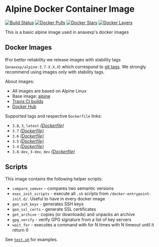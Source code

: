 # Alpine Docker Container Image

[![Build Status](https://travis-ci.org/anaxexp/alpine.svg?branch=master)](https://travis-ci.org/anaxexp/alpine)
[![Docker Pulls](https://img.shields.io/docker/pulls/anaxexp/alpine.svg)](https://hub.docker.com/r/anaxexp/alpine)
[![Docker Stars](https://img.shields.io/docker/stars/anaxexp/alpine.svg)](https://hub.docker.com/r/anaxexp/alpine)
[![Docker Layers](https://images.microbadger.com/badges/image/anaxexp/alpine.svg)](https://microbadger.com/images/anaxexp/alpine)

This is a basic alpine image used in anaxexp's docker images

## Docker Images

❗For better reliability we release images with stability tags (`anaxexp/alpine:3.7-X.X.X`) which correspond to [git tags](https://github.com/anaxexp/alpine/releases). We strongly recommend using images only with stability tags. 

About images:

* All images are based on Alpine Linux
* Base image: [alpine](https://hub.docker.com/r/_/alpine)
* [Travis CI builds](https://travis-ci.org/anaxexp/alpine) 
* [Docker Hub](https://hub.docker.com/r/anaxexp/alpine) 

[_(Dockerfile)_]: https://github.com/anaxexp/alpine/tree/master/Dockerfile

Supported tags and respective `Dockerfile` links:

* `3.8`, `3`, `latest` [_(Dockerfile)_]
* `3.7` [_(Dockerfile)_]
* `3.6` [_(Dockerfile)_]
* `3.5` [_(Dockerfile)_]
* `3.4` [_(Dockerfile)_]
* `3.8-dev`, `3-dev`, `dev` [_(Dockerfile)_]

## Scripts

This image contains the following helper scripts:

* `compare_semver` - compares two semantic versions
* `exec_init_scripts` - execute all `.sh` scripts from `/docker-entrypoint-init.d/`. Useful to have in every docker image
* `gen_ssh_keys` - generates SSH keys
* `gen_ssl_certs` - generate SSL certificates
* `get_archive` - copies (or downloads) and unpacks an archive
* `gpg_verify` - verify GPG signature from a list of key servers
* `wait_for` - executes a command with for N times with N timeout until it return 0

See [`test.sh`](https://github.com/anaxexp/alpine/blob/master/test.sh) for examples.